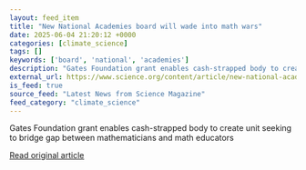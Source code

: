 ```yaml
---
layout: feed_item
title: "New National Academies board will wade into math wars"
date: 2025-06-04 21:20:12 +0000
categories: [climate_science]
tags: []
keywords: ['board', 'national', 'academies']
description: "Gates Foundation grant enables cash-strapped body to create unit seeking to bridge gap between mathematicians and math educators"
external_url: https://www.science.org/content/article/new-national-academies-board-will-wade-math-wars
is_feed: true
source_feed: "Latest News from Science Magazine"
feed_category: "climate_science"
---
```


Gates Foundation grant enables cash-strapped body to create unit seeking to bridge gap between mathematicians and math educators

[Read original article](https://www.science.org/content/article/new-national-academies-board-will-wade-math-wars)
